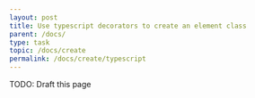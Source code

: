 ```yaml
---
layout: post
title: Use typescript decorators to create an element class
parent: /docs/
type: task
topic: /docs/create
permalink: /docs/create/typescript
---
```


TODO: Draft this page


